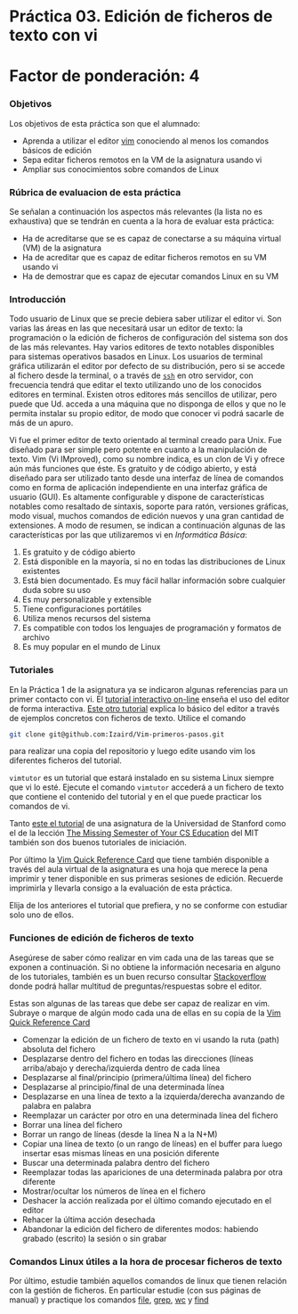 # Práctica 03. Edición de ficheros de texto con vi

# Factor de ponderación: 4

### Objetivos
Los objetivos de esta práctica son que el alumnado:
* Aprenda a utilizar el editor [vim](https://www.vim.org/)
  conociendo al menos los comandos básicos de edición
* Sepa editar ficheros remotos en la VM de la asignatura usando vi
* Ampliar sus conocimientos sobre comandos de Linux

### Rúbrica de evaluacion de esta práctica
Se señalan a continuación los aspectos más relevantes (la lista no es exhaustiva) que se tendrán en cuenta a la hora de evaluar esta práctica:
* Ha de acreditarse que se es capaz de conectarse a su máquina virtual (VM) de la asignatura 
* Ha de acreditar que es capaz de editar ficheros remotos en su VM usando vi
* Ha de demostrar que es capaz de ejecutar comandos Linux en su VM

### Introducción
Todo usuario de Linux que se precie debiera saber utilizar el editor vi.
Son varias las áreas en las que necesitará usar un editor de texto: la programación o la edición de ficheros de configuración del sistema son dos de las más relevantes.
Hay varios editores de texto notables disponibles para sistemas operativos basados en Linux.
Los usuarios de terminal gráfica utilizarán el editor por defecto de su distribución, pero si se accede al fichero desde la terminal, 
o a través de 
[`ssh`](https://ss64.com/bash/ssh.html)
en otro servidor, con frecuencia tendrá que editar el texto utilizando uno de los conocidos editores en terminal.
Existen otros editores más sencillos de utilizar, pero puede que Ud. acceda a una máquina que no disponga de ellos y que no le permita 
instalar su propio editor, de modo que conocer vi podrá sacarle de más de un apuro.

Vi fue el primer editor de texto orientado al terminal creado para Unix. 
Fue diseñado para ser simple pero potente en cuanto a la manipulación de texto.
Vim (Vi IMproved), como su nombre indica, es un clon de Vi y ofrece aún más funciones que éste. 
Es gratuito y de código abierto, y está diseñado para ser utilizado tanto desde una interfaz de línea de comandos 
como en forma de aplicación independiente en una interfaz gráfica de usuario (GUI).
Es altamente configurable y dispone de características notables como resaltado de sintaxis, soporte para ratón, versiones gráficas, modo visual, 
muchos comandos de edición nuevos y una gran cantidad de extensiones.
A modo de resumen, se indican a continuación algunas de las características por las que utilizaremos vi en
*Informática Básica*:

1. Es gratuito y de código abierto
2. Está disponible en la mayoría, si no en todas las distribuciones de Linux existentes
3. Está bien documentado. Es muy fácil hallar información sobre cualquier duda sobre su uso
5. Es muy personalizable y extensible
6. Tiene configuraciones portátiles
7. Utiliza menos recursos del sistema
8. Es compatible con todos los lenguajes de programación y formatos de archivo
9. Es muy popular en el mundo de Linux

### Tutoriales
En la Práctica 1 de la asignatura ya se indicaron algunas referencias para un primer contacto con vi.
El [tutorial interactivo on-line](https://www.openvim.com/) 
enseña el uso del editor de forma interactiva.
[Este otro tutorial](https://github.com/Izaird/Vim-primeros-pasos) explica lo básico del editor a través de ejemplos concretos con ficheros de texto.
Utilice el comando 
```.bash
git clone git@github.com:Izaird/Vim-primeros-pasos.git
```
para realizar una copia del repositorio y luego edite usando vim los diferentes ficheros del tutorial.

`vimtutor` es un tutorial que estará instalado en su sistema Linux siempre que vi lo esté.
Ejecute el comando `vimtutor` accederá a un fichero de texto que contiene el contenido del tutorial y en el
que puede practicar los comandos de vi.

Tanto
[este el tutorial](https://web.stanford.edu/class/cs107/resources/vim.html) 
de una asignatura de la Universidad de Stanford como el de la lección
[The Missing Semester of Your CS Education](https://missing.csail.mit.edu/2020/editors/) 
del MIT también son dos buenos tutoriales de iniciación.

Por último la 
[Vim Quick Reference Card](http://www.cheat-sheets.org/saved-copy/vimqrc.pdf)
que tiene también disponible a través del aula virtual de la asignatura es una hoja que merece la pena
imprimir y tener disponible en sus primeras sesiones de edición.
Recuerde imprimirla y llevarla consigo a la evaluación de esta práctica.

Elija de los anteriores el tutorial que prefiera, y no se conforme con estudiar solo uno de ellos.

### Funciones de edición de ficheros de texto
Asegúrese de saber cómo realizar en vim cada una de las tareas que se exponen a continuación.
Si no obtiene la información necesaria en alguno de los tutoriales, también es un buen recurso
consultar
[Stackoverflow](https://stackoverflow.com/questions/tagged/vim)
donde podrá hallar multitud de preguntas/respuestas sobre el editor.

Estas son algunas de las tareas que debe ser capaz de realizar en vim.
Subraye o marque de algún modo cada una de ellas en su copia de la 
[Vim Quick Reference Card](http://www.cheat-sheets.org/saved-copy/vimqrc.pdf)

* Comenzar la edición de un fichero de texto en vi usando la ruta (path) absoluta del fichero
* Desplazarse dentro del fichero en todas las direcciones (líneas arriba/abajo y derecha/izquierda dentro de
  cada línea
* Desplazarse al final/principio (primera/última línea) del fichero
* Desplazarse al principio/final de una determinada línea
* Desplazarse en una línea de texto a la izquierda/derecha avanzando de palabra en palabra
* Reemplazar un carácter por otro en una determinada línea del fichero
* Borrar una línea del fichero
* Borrar un rango de líneas (desde la línea N a la N+M)
* Copiar una línea de texto (o un rango de líneas) en el buffer para luego insertar esas mismas líneas en una
  posición diferente
* Buscar una determinada palabra dentro del fichero
* Reemplazar todas las apariciones de una determinada palabra por otra diferente
* Mostrar/ocultar los números de línea en el fichero
* Deshacer la acción realizada por el último comando ejecutado en el editor
* Rehacer la última acción desechada
* Abandonar la edición del fichero de diferentes modos: habiendo grabado (escrito) la sesión o sin grabar

### Comandos Linux útiles a la hora de procesar ficheros de texto
Por último, estudie también aquellos comandos de linux que tienen relación con la gestión de ficheros.
En particular estudie (con sus páginas de manual) y practique los comandos 
[file](https://ss64.com/bash/file.html),
[grep](https://ss64.com/bash/grep.html),
[wc](https://ss64.com/bash/wc.html) y
[find](https://ss64.com/bash/find.html)
